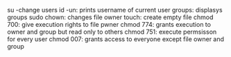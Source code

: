 su -change users
id -un: prints username of current user
groups: displasys groups
sudo chown: changes file owner
touch: create empty file
chmod 700: give execution rights to file pwner
chmod 774: grants execution to owner and group but read only to others
chmod 751: execute permsisson for every user
chmod 007: grants access to everyone except file owner and group
